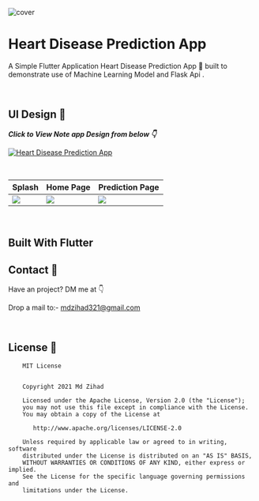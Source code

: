 ![cover](https://user-images.githubusercontent.com/83513508/162081593-dabd3cdd-9dbf-43ad-b950-40cc22b65325.png)

# Heart Disease Prediction App
A Simple Flutter Application Heart Disease Prediction App 📱 built to demonstrate use of Machine Learning Model and Flask Api .

<br />

## UI Design 🎨

***Click to View Note app Design from below 👇***

[![Heart Disease Prediction App](https://img.shields.io/badge/Heart_Disease_Prediction_App-FIGMA-black.svg?style=for-the-badge&logo=figma)](https://www.figma.com/file/XoFCU5k3AzwtOgS0gOmZWL/Heart-Disease-Prediction-App?node-id=29%3A196)

<br />

Splash | Home Page | Prediction Page
--- | --- | --- 
![](https://user-images.githubusercontent.com/83513508/161754739-950d20ec-8233-4499-8c23-883435728c2a.png) | ![](https://user-images.githubusercontent.com/83513508/161754735-d85d0edd-fa72-4d71-a678-377fc90eca23.png) | ![](https://user-images.githubusercontent.com/83513508/161754742-a17e18af-49ef-4761-9197-60ddfba8b9ad.png) 

<br />


## Built With Flutter


## Contact 📩
Have an project? DM me at 👇

Drop a mail to:- mdzihad321@gmail.com

<br />

## License 🔖
```
    MIT License


    Copyright 2021 Md Zihad

    Licensed under the Apache License, Version 2.0 (the "License");
    you may not use this file except in compliance with the License.
    You may obtain a copy of the License at

       http://www.apache.org/licenses/LICENSE-2.0

    Unless required by applicable law or agreed to in writing, software
    distributed under the License is distributed on an "AS IS" BASIS,
    WITHOUT WARRANTIES OR CONDITIONS OF ANY KIND, either express or implied.
    See the License for the specific language governing permissions and
    limitations under the License.

```




